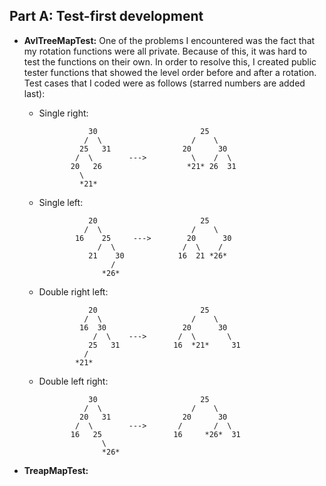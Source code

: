 ## Part A: Test-first development

* __AvlTreeMapTest:__ One of the problems I encountered was the fact that my rotation functions were all private. Because of this, it was hard to test the functions on their own. In order to resolve this, I created public tester functions that showed the level order before and after a rotation. Test cases that I coded were as follows (starred numbers are added last):
  * Single right:
  
                   30                       25
                  /  \                    /    \
                 25   31                20      30
                /  \        --->          \    /  \
               20   26                   *21* 26  31
                 \
                 *21*
             
  * Single left:
  
                   20                       25
                  /  \                    /    \
                16    25     --->        20      30
                     /  \               /  \    /
                   21    30            16  21 *26* 
                        /  
                      *26*  
                      
  * Double right left:
  
                   20                       25
                  /  \                    /    \
                 16  30                 20      30
                    /  \    --->       /  \       \
                   25   31            16  *21*     31
                  /    
                *21*         
                      
  * Double left right:
  
                   30                       25
                  /  \                    /    \
                 20   31                20      30
                /  \        --->       /       /  \
               16   25                16     *26*  31
                      \
                      *26*    
                  
* __TreapMapTest:__ 